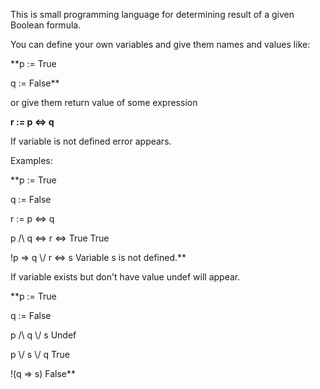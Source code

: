 This is small programming language for determining result of a given Boolean formula.


You can define your own variables and give them names and values like:

**p := True

q := False**


or give them return value of some expression


**r := p <=> q**


If variable is not defined error appears.


Examples:


**p := True

q := False

r := p <=> q

p /\\ q <=> r <=> True                     True

!p => q \\/ r <=> s                        Variable s is not defined.**


If variable exists but don't have value undef will appear.


**p := True

q := False

p /\\ q \\/ s                               Undef

p \\/ s \\/ q                               True

!(q => s)                                   False**
